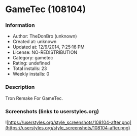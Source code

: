 # GameTec (108104)

### Information
- Author: TheDonBro (unknown)
- Created at: unknown
- Updated at: 12/9/2014, 7:25:16 PM
- License: NO-REDISTRIBUTION
- Category: gametec
- Rating: undefined
- Total installs: 23
- Weekly installs: 0


### Description
Tron Remake For GameTec.


### Screenshots (links to userstyles.org)
![https://userstyles.org/style_screenshots/108104-after.png](https://userstyles.org/style_screenshots/108104-after.png)


